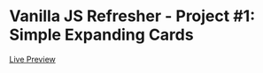 # Vanilla JS Refresher - Project #1: Simple Expanding Cards 
[Live Preview](https://valyndsilva.github.io/vanillajs-expanding-cards/)
